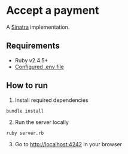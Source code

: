 # Accept a payment

A [Sinatra](http://sinatrarb.com/) implementation.

## Requirements

- Ruby v2.4.5+
- [Configured .env file](../../README.md)

## How to run

1. Install required dependencies

```
bundle install
```

2. Run the server locally

```
ruby server.rb
```

3. Go to [http://localhost:4242](http://localhost:4242) in your browser

